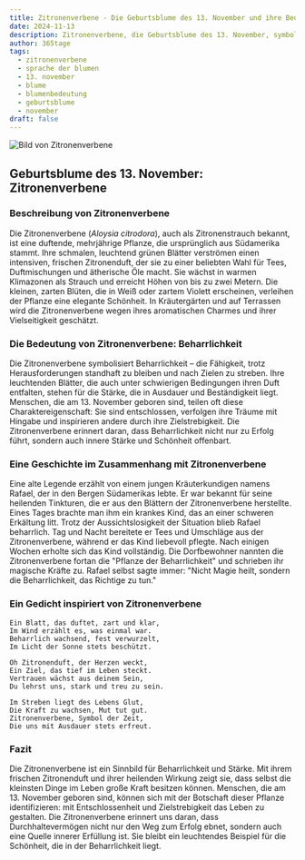 ```yaml
---
title: Zitronenverbene - Die Geburtsblume des 13. November und ihre Bedeutung
date: 2024-11-13
description: Zitronenverbene, die Geburtsblume des 13. November, symbolisiert Beharrlichkeit. Erfahre mehr über ihre Geschichte, Bedeutung und Symbolik in der Sprache der Blumen.
author: 365tage
tags:
  - zitronenverbene
  - sprache der blumen
  - 13. november
  - blume
  - blumenbedeutung
  - geburtsblume
  - november
draft: false
---
```


![Bild von Zitronenverbene](https://cdn.pixabay.com/photo/2020/05/16/19/40/lemon-verbena-5178934_640.jpg#center)


## Geburtsblume des 13. November: Zitronenverbene

### Beschreibung von Zitronenverbene

Die Zitronenverbene (_Aloysia citrodora_), auch als Zitronenstrauch bekannt, ist eine duftende, mehrjährige Pflanze, die ursprünglich aus Südamerika stammt. Ihre schmalen, leuchtend grünen Blätter verströmen einen intensiven, frischen Zitronenduft, der sie zu einer beliebten Wahl für Tees, Duftmischungen und ätherische Öle macht. Sie wächst in warmen Klimazonen als Strauch und erreicht Höhen von bis zu zwei Metern. Die kleinen, zarten Blüten, die in Weiß oder zartem Violett erscheinen, verleihen der Pflanze eine elegante Schönheit. In Kräutergärten und auf Terrassen wird die Zitronenverbene wegen ihres aromatischen Charmes und ihrer Vielseitigkeit geschätzt.

### Die Bedeutung von Zitronenverbene: Beharrlichkeit

Die Zitronenverbene symbolisiert Beharrlichkeit – die Fähigkeit, trotz Herausforderungen standhaft zu bleiben und nach Zielen zu streben. Ihre leuchtenden Blätter, die auch unter schwierigen Bedingungen ihren Duft entfalten, stehen für die Stärke, die in Ausdauer und Beständigkeit liegt. Menschen, die am 13. November geboren sind, teilen oft diese Charaktereigenschaft: Sie sind entschlossen, verfolgen ihre Träume mit Hingabe und inspirieren andere durch ihre Zielstrebigkeit. Die Zitronenverbene erinnert daran, dass Beharrlichkeit nicht nur zu Erfolg führt, sondern auch innere Stärke und Schönheit offenbart.

### Eine Geschichte im Zusammenhang mit Zitronenverbene

Eine alte Legende erzählt von einem jungen Kräuterkundigen namens Rafael, der in den Bergen Südamerikas lebte. Er war bekannt für seine heilenden Tinkturen, die er aus den Blättern der Zitronenverbene herstellte. Eines Tages brachte man ihm ein krankes Kind, das an einer schweren Erkältung litt. Trotz der Aussichtslosigkeit der Situation blieb Rafael beharrlich. Tag und Nacht bereitete er Tees und Umschläge aus der Zitronenverbene, während er das Kind liebevoll pflegte. Nach einigen Wochen erholte sich das Kind vollständig. Die Dorfbewohner nannten die Zitronenverbene fortan die "Pflanze der Beharrlichkeit" und schrieben ihr magische Kräfte zu. Rafael selbst sagte immer: "Nicht Magie heilt, sondern die Beharrlichkeit, das Richtige zu tun."

### Ein Gedicht inspiriert von Zitronenverbene

```
Ein Blatt, das duftet, zart und klar,  
Im Wind erzählt es, was einmal war.  
Beharrlich wachsend, fest verwurzelt,  
Im Licht der Sonne stets beschützt.  

Oh Zitronenduft, der Herzen weckt,  
Ein Ziel, das tief im Leben steckt.  
Vertrauen wächst aus deinem Sein,  
Du lehrst uns, stark und treu zu sein.  

Im Streben liegt des Lebens Glut,  
Die Kraft zu wachsen, Mut tut gut.  
Zitronenverbene, Symbol der Zeit,  
Die uns mit Ausdauer stets erfreut.  
```

### Fazit

Die Zitronenverbene ist ein Sinnbild für Beharrlichkeit und Stärke. Mit ihrem frischen Zitronenduft und ihrer heilenden Wirkung zeigt sie, dass selbst die kleinsten Dinge im Leben große Kraft besitzen können. Menschen, die am 13. November geboren sind, können sich mit der Botschaft dieser Pflanze identifizieren: mit Entschlossenheit und Zielstrebigkeit das Leben zu gestalten. Die Zitronenverbene erinnert uns daran, dass Durchhaltevermögen nicht nur den Weg zum Erfolg ebnet, sondern auch eine Quelle innerer Erfüllung ist. Sie bleibt ein leuchtendes Beispiel für die Schönheit, die in der Beharrlichkeit liegt.